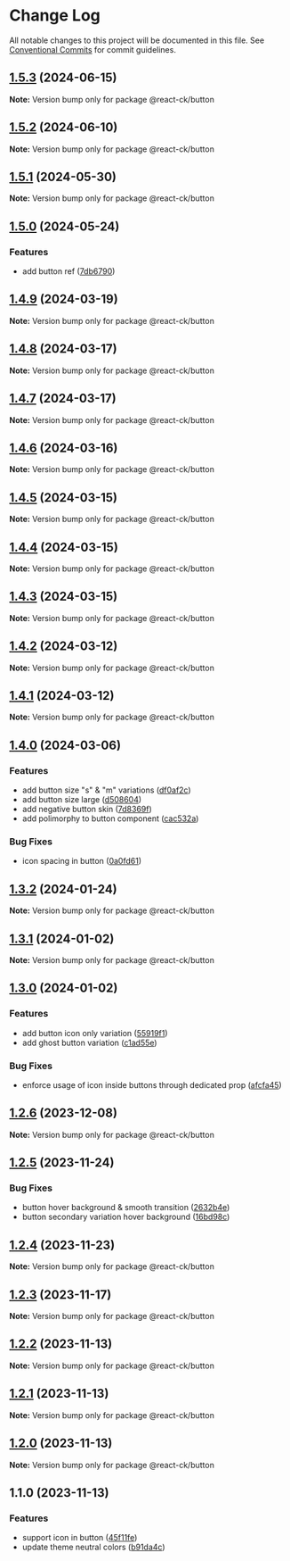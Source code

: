 # Change Log

All notable changes to this project will be documented in this file.
See [Conventional Commits](https://conventionalcommits.org) for commit guidelines.

## [1.5.3](https://github.com/abelflopes/react-ck/compare/@react-ck/button@1.5.2...@react-ck/button@1.5.3) (2024-06-15)

**Note:** Version bump only for package @react-ck/button





## [1.5.2](https://github.com/abelflopes/react-ck/compare/@react-ck/button@1.5.1...@react-ck/button@1.5.2) (2024-06-10)

**Note:** Version bump only for package @react-ck/button





## [1.5.1](https://github.com/abelflopes/react-ck/compare/@react-ck/button@1.5.0...@react-ck/button@1.5.1) (2024-05-30)

**Note:** Version bump only for package @react-ck/button





## [1.5.0](https://github.com/abelflopes/react-ck/compare/@react-ck/button@1.4.9...@react-ck/button@1.5.0) (2024-05-24)


### Features

* add button ref ([7db6790](https://github.com/abelflopes/react-ck/commit/7db6790c7e7d3e71f4e0afe0446749678321e61f))



## [1.4.9](https://github.com/abelflopes/react-ck/compare/@react-ck/button@1.4.8...@react-ck/button@1.4.9) (2024-03-19)

**Note:** Version bump only for package @react-ck/button





## [1.4.8](https://github.com/abelflopes/react-ck/compare/@react-ck/button@1.4.7...@react-ck/button@1.4.8) (2024-03-17)

**Note:** Version bump only for package @react-ck/button





## [1.4.7](https://github.com/abelflopes/react-ck/compare/@react-ck/button@1.4.6...@react-ck/button@1.4.7) (2024-03-17)

**Note:** Version bump only for package @react-ck/button





## [1.4.6](https://github.com/abelflopes/react-ck/compare/@react-ck/button@1.4.5...@react-ck/button@1.4.6) (2024-03-16)

**Note:** Version bump only for package @react-ck/button





## [1.4.5](https://github.com/abelflopes/react-ck/compare/@react-ck/button@1.4.4...@react-ck/button@1.4.5) (2024-03-15)

**Note:** Version bump only for package @react-ck/button





## [1.4.4](https://github.com/abelflopes/react-ck/compare/@react-ck/button@1.4.3...@react-ck/button@1.4.4) (2024-03-15)

**Note:** Version bump only for package @react-ck/button





## [1.4.3](https://github.com/abelflopes/react-ck/compare/@react-ck/button@1.4.2...@react-ck/button@1.4.3) (2024-03-15)

**Note:** Version bump only for package @react-ck/button





## [1.4.2](https://github.com/abelflopes/react-ck/compare/@react-ck/button@1.4.1...@react-ck/button@1.4.2) (2024-03-12)

**Note:** Version bump only for package @react-ck/button





## [1.4.1](https://github.com/abelflopes/react-ck/compare/@react-ck/button@1.4.0...@react-ck/button@1.4.1) (2024-03-12)

**Note:** Version bump only for package @react-ck/button





## [1.4.0](https://github.com/abelflopes/react-ck/compare/@react-ck/button@1.3.2...@react-ck/button@1.4.0) (2024-03-06)


### Features

* add button size "s" & "m" variations ([df0af2c](https://github.com/abelflopes/react-ck/commit/df0af2c0fabf9f445f9ec163fdaa0b3ef6ceab2b))
* add button size large ([d508604](https://github.com/abelflopes/react-ck/commit/d508604bbb3b05930dcd01c8465f111fe875fdd4))
* add negative button skin ([7d8369f](https://github.com/abelflopes/react-ck/commit/7d8369f42aaff6ecbb705c17d14fb6adb8736419))
* add polimorphy to button component ([cac532a](https://github.com/abelflopes/react-ck/commit/cac532aaa2f45a2b3622e6f6838497b191afda19))


### Bug Fixes

* icon spacing in button ([0a0fd61](https://github.com/abelflopes/react-ck/commit/0a0fd61c4b69f49f95a24497c3989c7f714af9e6))



## [1.3.2](https://github.com/abelflopes/react-ck/compare/@react-ck/button@1.3.1...@react-ck/button@1.3.2) (2024-01-24)

**Note:** Version bump only for package @react-ck/button





## [1.3.1](https://github.com/abelflopes/react-ck/compare/@react-ck/button@1.3.0...@react-ck/button@1.3.1) (2024-01-02)

**Note:** Version bump only for package @react-ck/button





## [1.3.0](https://github.com/abelflopes/react-ck/compare/@react-ck/button@1.2.6...@react-ck/button@1.3.0) (2024-01-02)


### Features

* add button icon only variation ([55919f1](https://github.com/abelflopes/react-ck/commit/55919f1ca108d07da9d95481ce1426719ffac66d))
* add ghost button variation ([c1ad55e](https://github.com/abelflopes/react-ck/commit/c1ad55efe521fc2ae75c6b0fa1aa4edd74794058))


### Bug Fixes

* enforce usage of icon inside buttons through dedicated prop ([afcfa45](https://github.com/abelflopes/react-ck/commit/afcfa4523cf749684a60c47175ba4c0803d0430f))



## [1.2.6](https://github.com/abelflopes/react-ck/compare/@react-ck/button@1.2.5...@react-ck/button@1.2.6) (2023-12-08)

**Note:** Version bump only for package @react-ck/button





## [1.2.5](https://github.com/abelflopes/react-ck/compare/@react-ck/button@1.2.4...@react-ck/button@1.2.5) (2023-11-24)


### Bug Fixes

* button hover background & smooth transition ([2632b4e](https://github.com/abelflopes/react-ck/commit/2632b4e19a4fad6e00569a11d82087c286908c5e))
* button secondary variation hover background ([16bd98c](https://github.com/abelflopes/react-ck/commit/16bd98cff86e1c1c7d31cd87fa241aaeb2c24f75))



## [1.2.4](https://github.com/abelflopes/react-ck/compare/@react-ck/button@1.2.3...@react-ck/button@1.2.4) (2023-11-23)

**Note:** Version bump only for package @react-ck/button





## [1.2.3](https://github.com/abelflopes/react-ck/compare/@react-ck/button@1.2.2...@react-ck/button@1.2.3) (2023-11-17)

**Note:** Version bump only for package @react-ck/button





## [1.2.2](https://github.com/abelflopes/react-ck/compare/@react-ck/button@1.2.1...@react-ck/button@1.2.2) (2023-11-13)

**Note:** Version bump only for package @react-ck/button





## [1.2.1](https://github.com/abelflopes/react-ck/compare/@react-ck/button@1.2.0...@react-ck/button@1.2.1) (2023-11-13)

**Note:** Version bump only for package @react-ck/button





## [1.2.0](https://github.com/abelflopes/react-ck/compare/@react-ck/button@1.1.0...@react-ck/button@1.2.0) (2023-11-13)

**Note:** Version bump only for package @react-ck/button





## 1.1.0 (2023-11-13)


### Features

* support icon in button ([45f11fe](https://github.com/abelflopes/react-ck/commit/45f11fe91c0afa5cc94943c4f51480a1e42503c6))
* update theme neutral colors ([b91da4c](https://github.com/abelflopes/react-ck/commit/b91da4ca3fa10d7e32b3e9d37fd6b27374f4e433))
